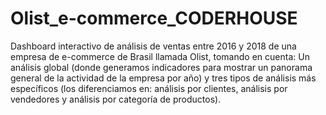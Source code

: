 # Olist_e-commerce_CODERHOUSE
Dashboard interactivo de análisis de ventas entre 2016 y 2018 de una empresa de e-commerce de Brasil llamada Olist, tomando en cuenta: Un análisis global (donde generamos indicadores para mostrar un panorama general de la actividad de la empresa por año) y tres tipos de análisis más específicos (los diferenciamos en: análisis por clientes, análisis por vendedores y análisis por categoría de productos).
